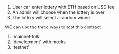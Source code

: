 1. User can enter lottery with ETH based on USD fee
2. An admin will choose when the lottery is over
3. The lottery will select a random winner

WE can use the three ways to test this contract
1. 'mainnet-folk'
2. 'development' with mocks
3. 'testnet'